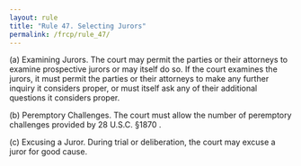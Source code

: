 ```yaml
---
layout: rule
title: "Rule 47. Selecting Jurors"
permalink: /frcp/rule_47/
---
```


(a) Examining Jurors. The court may permit the parties or their attorneys to examine prospective jurors or may itself do so. If the court examines the jurors, it must permit the parties or their attorneys to make any further inquiry it considers proper, or must itself ask any of their additional questions it considers proper.


(b) Peremptory Challenges. The court must allow the number of peremptory challenges provided by 28 U.S.C. §1870 .


(c) Excusing a Juror. During trial or deliberation, the court may excuse a juror for good cause.